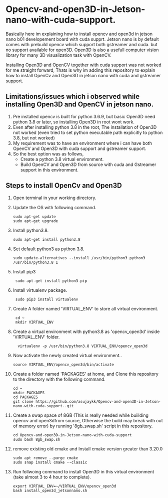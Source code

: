 # Opencv-and-open3D-in-Jetson-nano-with-cuda-support.
Basically here im explaining how to install opencv and open3d in jetson nano b01 developement board with cuda supprt.
Jetson nano is by default comes with prebuild opencv which support both gstreamer and cuda. but no support available for open3D.
Open3D is also a usefull computer vision library for many 3D visualization task with OpenCV.

Installing Open3D and OpenCV together with cuda support was not worked for me straight forward, Thats is why im adding this repository to explain how to install OpenCv and Open3D in jetson nano with cuda and gstreamer support.

## Limitations/issues which i observed while installing Open3D and OpenCV in jetson nano.
1. Pre installed opencv is built for python 3.6.9, but basic Open3D need python 3.8 or later, so installing Open3D in root wont work.
2. Even after installing python 3.8 in the root, The installation of Open3D not worked (even tried to set python executable path explicitly to python 3.8, but not worked)
3. My requirement was to have an environment where i can have both OpenCV and Open3D with cuda support and gstreamer support.
4. So the best option was as follows,
   * Create a python 3.8 virtual environment.
   * Build OpenCV and Open3D from source with cuda and Gstreamer support in this environment.
  
## Steps to install OpenCv and Open3D
1. Open terminal in your working directory.
2. Update the OS with following command.

       sudo apt-get update
       sudo apt-get upgrade

3. Install python3.8.

       sudo apt-get install python3.8
5. Set default python3 as python 3.8.

       sudo update-alternatives --install /usr/bin/python3 python3 /usr/bin/python3.8 1
6. Install pip3

        sudo apt-get install python3-pip
7. Install virtualenv package.

        sudo pip3 install virtualenv

8. Create A folder named 'VIRTUAL_ENV' to store all virtual environment.

        cd ~
        mkdir VIRTUAL_ENV
9. Create a virtual environment with python3.8 as 'opencv_open3d' inside 'VIRTUAL_ENV' folder.

         virtualenv -p /usr/bin/python3.8 VIRTUAL_ENV/opencv_open3d
10. Now activate the newly created virtual environment..

        source VIRTUAL_ENV/opencv_open3d/bin/activate
11. Create a folder named 'PACKAGES' at home, and Clone this repository to the directory with the following command.

        cd ~
        mkdir PACKAGES
        cd PACKAGES
        git clone https://github.com/asujaykk/Opencv-and-open3D-in-Jetson-nano-with-cuda-support..git
12. Create a swap space of 8GB (This is really needed while buiilding opencv and open3dfrom source, Otherwise the build may break with out of memory error) by running '8gb_swap.sh' script in this repository.

        cd Opencv-and-open3D-in-Jetson-nano-with-cuda-support
        sudo bash 8gb_swap.sh
13. remove existing old cmake and Install cmake version greater than 3.20.0

        sudo apt remove --purge cmake
        sudo snap install cmake --classic
14. Run follwoing command to install Open3D in this virtual environment (take almost 3 to 4 hour to complete).

        export VIRTUAL_ENV=~/VIRTUAL_ENV/opencv_open3d
        bash install_open3d_jetsonnano.sh


     
 
